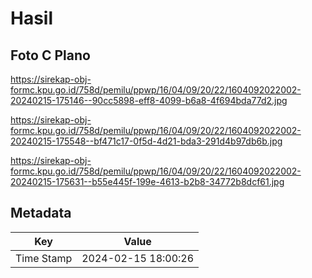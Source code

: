 # Hasil

## Foto C Plano

https://sirekap-obj-formc.kpu.go.id/758d/pemilu/ppwp/16/04/09/20/22/1604092022002-20240215-175146--90cc5898-eff8-4099-b6a8-4f694bda77d2.jpg

https://sirekap-obj-formc.kpu.go.id/758d/pemilu/ppwp/16/04/09/20/22/1604092022002-20240215-175548--bf471c17-0f5d-4d21-bda3-291d4b97db6b.jpg

https://sirekap-obj-formc.kpu.go.id/758d/pemilu/ppwp/16/04/09/20/22/1604092022002-20240215-175631--b55e445f-199e-4613-b2b8-34772b8dcf61.jpg


## Metadata

| Key        | Value               |
| ---------- | ------------------- |
| Time Stamp | 2024-02-15 18:00:26 |



